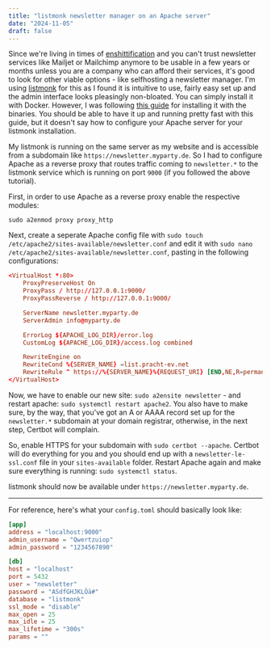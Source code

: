 ```yaml
---
title: "listmonk newsletter manager on an Apache server"
date: "2024-11-05"
draft: false
---
```


Since we're living in times of [enshittification](https://pluralistic.net/2023/01/21/potemkin-ai/#hey-guys) and you can't trust newsletter services like Mailjet or Mailchimp anymore to be usable in a few years or months unless you are a company who can afford their services, it's good to look for other viable options - like selfhosting a newsletter manager. I'm using [listmonk](https://listmonk.app) for this as I found it is intuitive to use, fairly easy set up and the admin interface looks pleasingly non-bloated. You can simply install it with Docker. However, I was following [this guide](https://mumaritc.hashnode.dev/how-to-install-listmonk-using-binary-on-ubuntu-2204) for installing it with the binaries. You should be able to have it up and running pretty fast with this guide, but it doesn't say how to configure your Apache server for your listmonk installation.

My listmonk is running on the same server as my website and is accessible from a subdomain like `https://newsletter.myparty.de`. So I had to configure Apache as a reverse proxy that routes traffic coming to `newsletter.*` to the listmonk service which is running on port `9000` (if you followed the above tutorial).

First, in order to use Apache as a reverse proxy enable the respective modules:

`sudo a2enmod proxy proxy_http`

Next, create a seperate Apache config file with `sudo touch /etc/apache2/sites-available/newsletter.conf` and edit it with `sudo nano /etc/apache2/sites-available/newsletter.conf`, pasting in the following configurations:

```conf
<VirtualHost *:80>
    ProxyPreserveHost On
    ProxyPass / http://127.0.0.1:9000/
    ProxyPassReverse / http://127.0.0.1:9000/

    ServerName newsletter.myparty.de
    ServerAdmin info@myparty.de

    ErrorLog ${APACHE_LOG_DIR}/error.log
    CustomLog ${APACHE_LOG_DIR}/access.log combined

    RewriteEngine on
    RewriteCond %{SERVER_NAME} =list.pracht-ev.net
    RewriteRule ^ https://%{SERVER_NAME}%{REQUEST_URI} [END,NE,R=permanent]
</VirtualHost>
```

Now, we have to enable our new site: `sudo a2ensite newsletter` - and restart apache: `sudo systemctl restart apache2`. You also have to make sure, by the way, that you've got an A or AAAA record set up for the `newsletter.*` subdomain at your domain registrar, otherwise, in the next step, Certbot will complain.

So, enable HTTPS for your subdomain with `sudo certbot --apache`. Certbot will do everything for you and you should end up with a `newsletter-le-ssl.conf` file in your `sites-available` folder. Restart Apache again and make sure everything is running: `sudo systemctl status`.

listmonk should now be available under `https://newsletter.myparty.de`.

---

For reference, here's what your `config.toml` should basically look like:

```conf
[app]
address = "localhost:9000"
admin_username = "Qwertzuiop"
admin_password = "1234567890"

[db]
host = "localhost"
port = 5432
user = "newsletter"
password = "ASdfGHJKLÖä#"
database = "listmonk"
ssl_mode = "disable"
max_open = 25
max_idle = 25
max_lifetime = "300s"
params = ""
```
